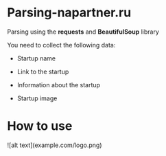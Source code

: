 # Parsing-napartner.ru
Parsing using the <b>requests</b> and <b>BeautifulSoup</b> library

You need to collect the following data:
  <ul><li>Startup name</li></ul>
  <ul><li>Link to the startup</li></ul>
  <ul><li>Information about the startup</li></ul>
  <ul><li>Startup image</li></ul>


<h1></h1>
<h1>How to use</h1>
![alt text](example.com/logo.png)
